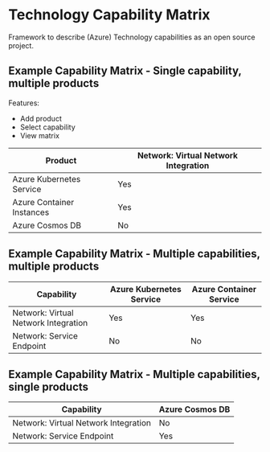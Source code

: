 # Technology Capability Matrix

Framework to describe (Azure) Technology capabilities as an open source project.

## Example Capability Matrix - Single capability, multiple products

Features:
- Add product
- Select capability
- View matrix

| Product | Network: Virtual Network Integration |
| -- | -- |
| Azure Kubernetes Service | Yes |
| Azure Container Instances | Yes |
| Azure Cosmos DB | No |


## Example Capability Matrix - Multiple capabilities, multiple products

| Capability | Azure Kubernetes Service | Azure Container Service |
| -- | -- | -- |
| Network: Virtual Network Integration | Yes | Yes
| Network: Service Endpoint | No | No


## Example Capability Matrix - Multiple capabilities, single products

| Capability | Azure Cosmos DB |
| -- | -- |
| Network: Virtual Network Integration | No |
| Network: Service Endpoint | Yes |
